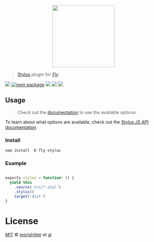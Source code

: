 <div align="center">
  <a href="http://github.com/flyjs/fly">
    <img width=200px  src="https://cloud.githubusercontent.com/assets/8317250/8430194/35c6043a-1f6a-11e5-8cbd-af6cc86baa84.png">
  </a>
</div>

> [Stylus](https://github.com/morishitter/fly-stylus) plugin for _[Fly][fly]_.

[![][fly-badge]][fly]
[![npm package][npm-ver-link]][releases]
[![][dl-badge]][npm-pkg-link]
[![][travis-badge]][travis-link]
[![][mit-badge]][mit]

## Usage
> Check out the [documentation](PLUGIN_DOCUMENTATION) to see the available options.

To learn about what options are available, check out the [Stylus JS API documentation](https://github.com/stylus/stylus/blob/master/docs/js.md).

### Install

```a
npm install -D fly-stylus
```

### Example

```js

exports.stylus = function* () {
  yield this
    .source('src/*.styl')
    .stylus()
    target('dist')
}
```

# License

[MIT][mit] © [morishitter][author] et [al][contributors]


[mit]:          http://opensource.org/licenses/MIT
[author]:       http://github.com/morishitter
[contributors]: https://github.com/morishitter/fly-stylus/graphs/contributors
[releases]:     https://github.com/morishitter/fly-stylus/releases
[fly]:          https://www.github.com/flyjs/fly
[fly-badge]:    https://img.shields.io/badge/fly-JS-05B3E1.svg?style=flat-square
[mit-badge]:    https://img.shields.io/badge/license-MIT-444444.svg?style=flat-square
[npm-pkg-link]: https://www.npmjs.org/package/fly-stylus
[npm-ver-link]: https://img.shields.io/npm/v/fly-stylus.svg?style=flat-square
[dl-badge]:     http://img.shields.io/npm/dm/fly-stylus.svg?style=flat-square
[travis-link]:  https://travis-ci.org/morishitter/fly-stylus
[travis-badge]: http://img.shields.io/travis/morishitter/fly-stylus.svg?style=flat-square
